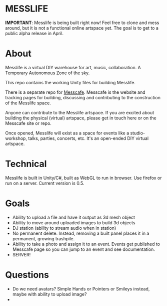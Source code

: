MESSLIFE
========

**IMPORTANT**: Messlife is being built right now! Feel free to clone and mess around, but it is not a functional online artspace yet. The goal is to get to a public alpha release in April.


# About

Messlife is a virtual DIY warehouse for art, music, collaboration. A Temporary Autonomous Zone of the sky.

This repo contains the working Unity files for building Messlife.

There is a separate repo for [Messcafe](https://github.com/lee2sman/MESSCAFE). Messcafe is the website and tracking pages for building, discussing and contributing to the construction of the Messlife space.

Anyone can contribute to the Messlife artspace. If you are excited about building the physical (virtual) artspace, please get in touch here or on the Messcafe site or repo.

Once opened, Messlife will exist as a space for events like a studio-workshop, talks, parties, concerts, etc. It's an open-ended DIY virtual artspace.

# Technical

Messlife is built in Unity/C#, built as WebGL to run in browser. Use firefox or run on a server. Current version is 0.5. 

# Goals
* Ability to upload a file and have it output as 3d mesh object
* Ability to move around uploaded images to build 3d objects
* DJ station (ability to stream audio when in station)
* No permanent delete. Instead, removing a built panel places it in a permanent, growing trashpile.
* Ability to take a photo and assign it to an event. Events get published to Messcafe page so you can jump to an event and see documentation.
* SERVER!

# Questions
* Do we need avatars? Simple Hands or Pointers or Smileys instead, maybe with ability to upload image?
* 
